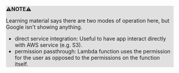<div style="margin:2em; background-color: #e0e0e0;">

<strong>⚠️NOTE️️️⚠️</strong>

Learning material says there are two modes of operation here, but Google isn't showing anything.

* direct service integration: Useful to have app interact directly with AWS service (e.g. S3).
* permission passthrough: Lambda function uses the permission for the user as opposed to the permissions on the function itself.
</div>

